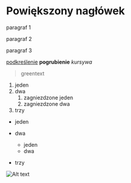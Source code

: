 # Powiększony nagłówek

paragraf 1

paragraf 2

paragraf 3

<ins>podkreślenie</ins>
**pogrubienie**
*kursywa*

>greentext

1. jeden
2. dwa
	1. zagniezdzone jeden
	2. zagniezdzone dwa
3. trzy

- jeden
- dwa
	- jeden
	- dwa
- trzy


	<html>
		<head>
			<title>Test</title>
		<head>

![Alt text](relative/path/to/blobfish.jpg?raw=true "Title")
